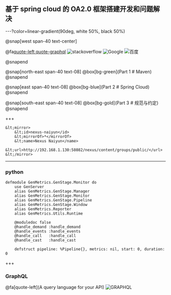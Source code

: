 ## 基于 spring cloud 的 OA2.0 框架搭建开发和问题解决


---?color=linear-gradient(90deg, white 50%, black 50%)

@snap[west span-40 text-center]


@fa[quote-left quote-graphql](工欲善其事<br>必先利其器)
![stackoverflow](https://cdn.sstatic.net/Sites/stackoverflow/company/img/logos/so/so-logo.svg)
![Google](https://www.google.com/images/branding/googlelogo/1x/googlelogo_color_272x92dp.png)
![百度](https://www.baidu.com/img/bd_logo1.png?where=super)

@snapend

@snap[north-east span-40 text-08]
@box[bg-green](Part 1 # Maven)
@snapend

@snap[east span-40 text-08]
@box[bg-blue](Part 2 # Spring Cloud)
@snapend

@snap[south-east span-40 text-08]
@box[bg-gold](Part 3 # 规范与约定)
@snapend


+++

```
&lt;mirror>
    &lt;id>nexus-naiyun</id>
    &lt;mirrorOf>*</mirrorOf>
    &lt;name>Nexus Naiyun</name>
    &lt;url>http://192.168.1.130:58082/nexus/content/groups/public/</url>
&lt;/mirror>
```

---

### python

```
defmodule GenMetrics.GenStage.Monitor do
    use GenServer
    alias GenMetrics.GenStage.Manager
    alias GenMetrics.GenStage.Monitor
    alias GenMetrics.GenStage.Pipeline
    alias GenMetrics.GenStage.Window
    alias GenMetrics.Reporter
    alias GenMetrics.Utils.Runtime

    @moduledoc false
    @handle_demand :handle_demand
    @handle_events :handle_events
    @handle_call   :handle_call
    @handle_cast   :handle_cast

    defstruct pipeline: %Pipeline{}, metrics: nil, start: 0, duration: 0
```

+++

### GraphQL
@fa[quote-left](A query language for your API)
![GRAPHQL](https://www.baidu.com/img/bd_logo1.png?where=super)



